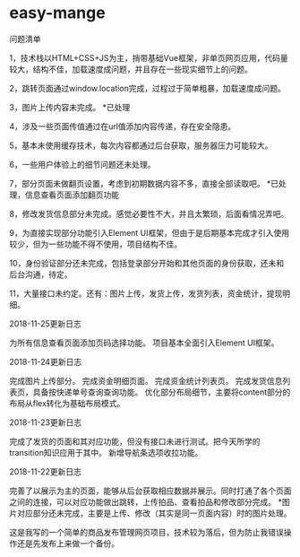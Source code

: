 # easy-mange
问题清单

1，技术栈以HTML+CSS+JS为主，捎带基础Vue框架，非单页网页应用，代码量较大，结构不佳，加载速度成问题，并且存在一些现实细节上的问题。

2，跳转页面通过window.location完成，过程过于简单粗暴，加载速度成问题。

3，图片上传内容未完成。 *已处理

4，涉及一些页面传值通过在url值添加内容传递，存在安全隐患。

5，基本未使用缓存技术，每次内容都通过后台获取，服务器压力可能较大。

6，一些用户体验上的细节问题还未处理。

7，部分页面未做翻页设置，考虑到初期数据内容不多，直接全部读取吧。 *已处理，信息查看页面添加翻页功能

8，修改发货信息部分未完成。感觉必要性不大，并且太繁琐，后面看情况弄吧。

9，为直接实现部分功能引入Element UI框架，但由于是后期基本完成才引入使用较少，但为一些功能不得不使用，项目结构不佳。

10，身份验证部分还未完成，包括登录部分开始和其他页面的身份获取，还未和后台沟通，待定。

11，大量接口未约定。还有：图片上传，发货上传，发货列表，资金统计，提现明细。


2018-11-25更新日志

为所有信息查看页面添加页码选择功能。
项目基本全面引入Element UI框架。

2018-11-24更新日志

完成图片上传部分。
完成资金明细页面。
完成资金统计列表页。
完成发货信息列表页，具备按快递单号查询查询功能。
优化部分布局细节，主要将content部分的布局从flex转化为基础布局模式。


2018-11-23更新日志

完成了发货的页面和其对应功能，但没有接口未进行测试。把今天所学的transition知识应用于其中。
新增导航条选项收拉功能。


2018-11-22更新日志

完善了以展示为主的页面，能够从后台获取相应数据并展示。同时打通了各个页面之间的连接，可以对应功能做出跳转，上传拍品、查看拍品和修改部分完成。
*图片对应部分还未完成，主要是上传、修改（其实是同一页面内容）时的图片处理。


这是我写的一个简单的商品发布管理网页项目，技术较为落后，但为防止我错误操作还是先发布上来做一个备份。
